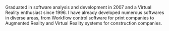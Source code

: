 Graduated in software analysis and development in 2007 and a Virtual Reality enthusiast since 1996.
I have already developed numerous softwares in diverse areas, from Workflow control software for print companies to 
Augmented Reality and Virtual Reality systems for construction companies.
